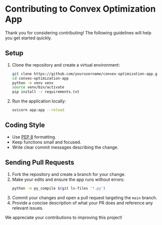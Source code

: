 # Contributing to Convex Optimization App

Thank you for considering contributing! The following guidelines will help you get started quickly.

## Setup
1. Clone the repository and create a virtual environment:
   ```bash
   git clone https://github.com/yourusername/convex-optimization-app.git
   cd convex-optimization-app
   python -m venv venv
   source venv/bin/activate
   pip install -r requirements.txt
   ```
2. Run the application locally:
   ```bash
   uvicorn app:app --reload
   ```

## Coding Style
- Use [PEP 8](https://peps.python.org/pep-0008/) formatting.
- Keep functions small and focused.
- Write clear commit messages describing the change.

## Sending Pull Requests
1. Fork the repository and create a branch for your change.
2. Make your edits and ensure the app runs without errors:
   ```bash
   python -m py_compile $(git ls-files '*.py')
   ```
3. Commit your changes and open a pull request targeting the `main` branch.
4. Provide a concise description of what your PR does and reference any relevant issues.

We appreciate your contributions to improving this project!
